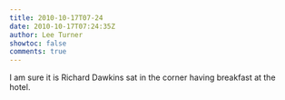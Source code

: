 ```yaml
---
title: 2010-10-17T07-24
date: 2010-10-17T07:24:35Z
author: Lee Turner
showtoc: false
comments: true
---
```


I am sure it is Richard Dawkins sat in the corner having breakfast at the hotel.

